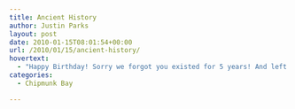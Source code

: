 ```yaml
---
title: Ancient History
author: Justin Parks
layout: post
date: 2010-01-15T08:01:54+00:00
url: /2010/01/15/ancient-history/
hovertext:
  - "Happy Birthday! Sorry we forgot you existed for 5 years! And left you alone in a room with a dead cat for a week. Covered in blood. Here's a coupon for a free ice cream cone from McDonald's. Love, mom and dad.  PS: please don't call child services."
categories:
  - Chipmunk Bay

---
```


